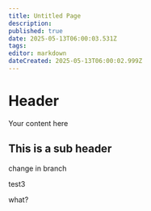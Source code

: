 ```yaml
---
title: Untitled Page
description: 
published: true
date: 2025-05-13T06:00:03.531Z
tags: 
editor: markdown
dateCreated: 2025-05-13T06:00:02.999Z
---
```


# Header
Your content here

## This is a sub header

change in branch

test3

what?
